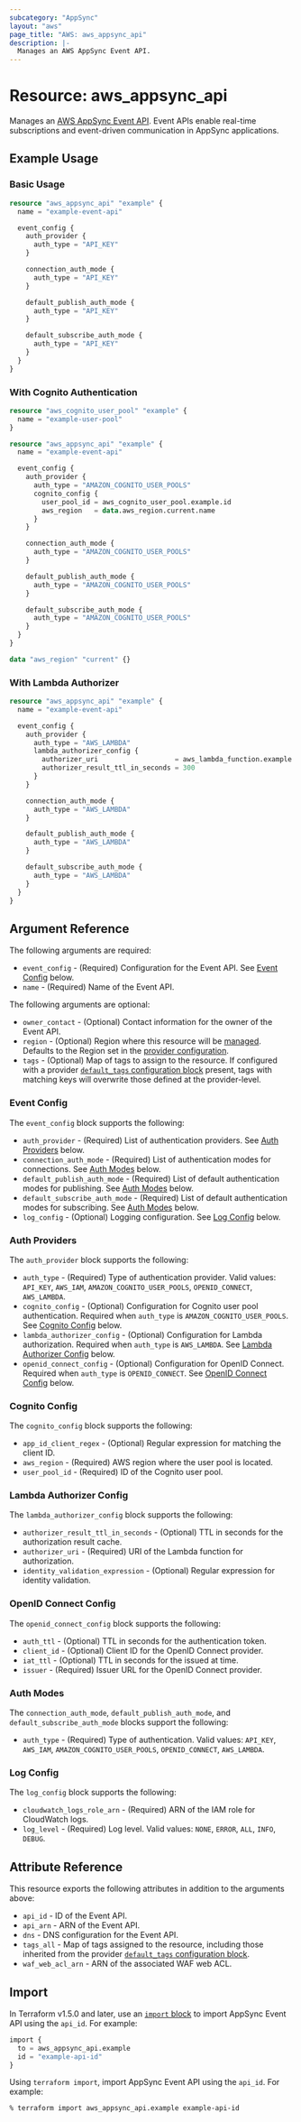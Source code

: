 ```yaml
---
subcategory: "AppSync"
layout: "aws"
page_title: "AWS: aws_appsync_api"
description: |-
  Manages an AWS AppSync Event API.
---
```


# Resource: aws_appsync_api

Manages an [AWS AppSync Event API](https://docs.aws.amazon.com/appsync/latest/eventapi/event-api-concepts.html#API). Event APIs enable real-time subscriptions and event-driven communication in AppSync applications.

## Example Usage

### Basic Usage

```terraform
resource "aws_appsync_api" "example" {
  name = "example-event-api"

  event_config {
    auth_provider {
      auth_type = "API_KEY"
    }

    connection_auth_mode {
      auth_type = "API_KEY"
    }

    default_publish_auth_mode {
      auth_type = "API_KEY"
    }

    default_subscribe_auth_mode {
      auth_type = "API_KEY"
    }
  }
}
```

### With Cognito Authentication

```terraform
resource "aws_cognito_user_pool" "example" {
  name = "example-user-pool"
}

resource "aws_appsync_api" "example" {
  name = "example-event-api"

  event_config {
    auth_provider {
      auth_type = "AMAZON_COGNITO_USER_POOLS"
      cognito_config {
        user_pool_id = aws_cognito_user_pool.example.id
        aws_region   = data.aws_region.current.name
      }
    }

    connection_auth_mode {
      auth_type = "AMAZON_COGNITO_USER_POOLS"
    }

    default_publish_auth_mode {
      auth_type = "AMAZON_COGNITO_USER_POOLS"
    }

    default_subscribe_auth_mode {
      auth_type = "AMAZON_COGNITO_USER_POOLS"
    }
  }
}

data "aws_region" "current" {}
```

### With Lambda Authorizer

```terraform
resource "aws_appsync_api" "example" {
  name = "example-event-api"

  event_config {
    auth_provider {
      auth_type = "AWS_LAMBDA"
      lambda_authorizer_config {
        authorizer_uri                   = aws_lambda_function.example.invoke_arn
        authorizer_result_ttl_in_seconds = 300
      }
    }

    connection_auth_mode {
      auth_type = "AWS_LAMBDA"
    }

    default_publish_auth_mode {
      auth_type = "AWS_LAMBDA"
    }

    default_subscribe_auth_mode {
      auth_type = "AWS_LAMBDA"
    }
  }
}
```

## Argument Reference

The following arguments are required:

* `event_config` - (Required) Configuration for the Event API. See [Event Config](#event-config) below.
* `name` - (Required) Name of the Event API.

The following arguments are optional:

* `owner_contact` - (Optional) Contact information for the owner of the Event API.
* `region` - (Optional) Region where this resource will be [managed](https://docs.aws.amazon.com/general/latest/gr/rande.html#regional-endpoints). Defaults to the Region set in the [provider configuration](https://registry.terraform.io/providers/hashicorp/aws/latest/docs#aws-configuration-reference).
* `tags` - (Optional) Map of tags to assign to the resource. If configured with a provider [`default_tags` configuration block](https://registry.terraform.io/providers/hashicorp/aws/latest/docs#default_tags-configuration-block) present, tags with matching keys will overwrite those defined at the provider-level.

### Event Config

The `event_config` block supports the following:

* `auth_provider` - (Required) List of authentication providers. See [Auth Providers](#auth-providers) below.
* `connection_auth_mode` - (Required) List of authentication modes for connections. See [Auth Modes](#auth-modes) below.
* `default_publish_auth_mode` - (Required) List of default authentication modes for publishing. See [Auth Modes](#auth-modes) below.
* `default_subscribe_auth_mode` - (Required) List of default authentication modes for subscribing. See [Auth Modes](#auth-modes) below.
* `log_config` - (Optional) Logging configuration. See [Log Config](#log-config) below.

### Auth Providers

The `auth_provider` block supports the following:

* `auth_type` - (Required) Type of authentication provider. Valid values: `API_KEY`, `AWS_IAM`, `AMAZON_COGNITO_USER_POOLS`, `OPENID_CONNECT`, `AWS_LAMBDA`.
* `cognito_config` - (Optional) Configuration for Cognito user pool authentication. Required when `auth_type` is `AMAZON_COGNITO_USER_POOLS`. See [Cognito Config](#cognito-config) below.
* `lambda_authorizer_config` - (Optional) Configuration for Lambda authorization. Required when `auth_type` is `AWS_LAMBDA`. See [Lambda Authorizer Config](#lambda-authorizer-config) below.
* `openid_connect_config` - (Optional) Configuration for OpenID Connect. Required when `auth_type` is `OPENID_CONNECT`. See [OpenID Connect Config](#openid-connect-config) below.

### Cognito Config

The `cognito_config` block supports the following:

* `app_id_client_regex` - (Optional) Regular expression for matching the client ID.
* `aws_region` - (Required) AWS region where the user pool is located.
* `user_pool_id` - (Required) ID of the Cognito user pool.

### Lambda Authorizer Config

The `lambda_authorizer_config` block supports the following:

* `authorizer_result_ttl_in_seconds` - (Optional) TTL in seconds for the authorization result cache.
* `authorizer_uri` - (Required) URI of the Lambda function for authorization.
* `identity_validation_expression` - (Optional) Regular expression for identity validation.

### OpenID Connect Config

The `openid_connect_config` block supports the following:

* `auth_ttl` - (Optional) TTL in seconds for the authentication token.
* `client_id` - (Optional) Client ID for the OpenID Connect provider.
* `iat_ttl` - (Optional) TTL in seconds for the issued at time.
* `issuer` - (Required) Issuer URL for the OpenID Connect provider.

### Auth Modes

The `connection_auth_mode`, `default_publish_auth_mode`, and `default_subscribe_auth_mode` blocks support the following:

* `auth_type` - (Required) Type of authentication. Valid values: `API_KEY`, `AWS_IAM`, `AMAZON_COGNITO_USER_POOLS`, `OPENID_CONNECT`, `AWS_LAMBDA`.

### Log Config

The `log_config` block supports the following:

* `cloudwatch_logs_role_arn` - (Required) ARN of the IAM role for CloudWatch logs.
* `log_level` - (Required) Log level. Valid values: `NONE`, `ERROR`, `ALL`, `INFO`, `DEBUG`.

## Attribute Reference

This resource exports the following attributes in addition to the arguments above:

* `api_id` - ID of the Event API.
* `api_arn` - ARN of the Event API.
* `dns` - DNS configuration for the Event API.
* `tags_all` - Map of tags assigned to the resource, including those inherited from the provider [`default_tags` configuration block](https://registry.terraform.io/providers/hashicorp/aws/latest/docs#default_tags-configuration-block).
* `waf_web_acl_arn` - ARN of the associated WAF web ACL.

## Import

In Terraform v1.5.0 and later, use an [`import` block](https://developer.hashicorp.com/terraform/language/import) to import AppSync Event API using the `api_id`. For example:

```terraform
import {
  to = aws_appsync_api.example
  id = "example-api-id"
}
```

Using `terraform import`, import AppSync Event API using the `api_id`. For example:

```console
% terraform import aws_appsync_api.example example-api-id
```
